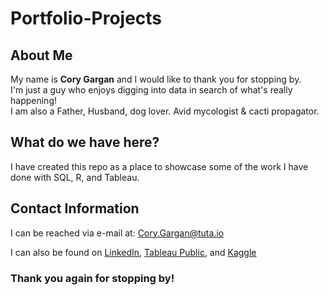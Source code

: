 # Portfolio-Projects

## About Me
My name is **Cory Gargan** and I would like to thank you for stopping by.  
I'm just a guy who enjoys digging into data in search of what's really happening!  
I am also a Father, Husband, dog lover. Avid mycologist & cacti propagator.

## What do we have here?
I have created this repo as a place to showcase some of the work I have done with SQL, R, and Tableau.

## Contact Information
I can be reached via e-mail at: Cory.Gargan@tuta.io   

I can also be found on [LinkedIn](https://www.linkedin.com/in/cory-gargan/), [Tableau Public](https://public.tableau.com/app/profile/cory.gargan), and [Kaggle](https://www.kaggle.com/corygargan)  


### Thank you again for stopping by!
